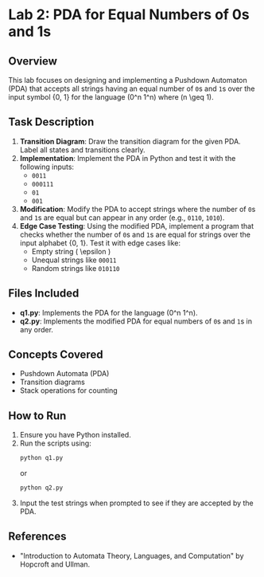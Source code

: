 # Lab 2: PDA for Equal Numbers of 0s and 1s

## Overview
This lab focuses on designing and implementing a Pushdown Automaton (PDA) that accepts all strings having an equal number of `0`s and `1`s over the input symbol {0, 1} for the language \(0^n 1^n\) where \(n \geq 1\).

## Task Description
1. **Transition Diagram**: Draw the transition diagram for the given PDA. Label all states and transitions clearly.
2. **Implementation**: Implement the PDA in Python and test it with the following inputs:
   - `0011`
   - `000111`
   - `01`
   - `001`
3. **Modification**: Modify the PDA to accept strings where the number of `0`s and `1`s are equal but can appear in any order (e.g., `0110`, `1010`).
4. **Edge Case Testing**: Using the modified PDA, implement a program that checks whether the number of `0`s and `1`s are equal for strings over the input alphabet {0, 1}. Test it with edge cases like:
   - Empty string \( \epsilon \)
   - Unequal strings like `00011`
   - Random strings like `010110`

## Files Included
- **q1.py**: Implements the PDA for the language \(0^n 1^n\).
- **q2.py**: Implements the modified PDA for equal numbers of `0`s and `1`s in any order.

## Concepts Covered
- Pushdown Automata (PDA)
- Transition diagrams
- Stack operations for counting

## How to Run
1. Ensure you have Python installed.
2. Run the scripts using:
   ```bash
   python q1.py
   ```
   or
   ```bash
   python q2.py
   ```
3. Input the test strings when prompted to see if they are accepted by the PDA.

## References
- "Introduction to Automata Theory, Languages, and Computation" by Hopcroft and Ullman.